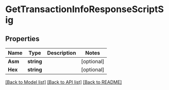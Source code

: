 # GetTransactionInfoResponseScriptSig

## Properties
Name | Type | Description | Notes
------------ | ------------- | ------------- | -------------
**Asm** | **string** |  | [optional] 
**Hex** | **string** |  | [optional] 

[[Back to Model list]](../README.md#documentation-for-models) [[Back to API list]](../README.md#documentation-for-api-endpoints) [[Back to README]](../README.md)


